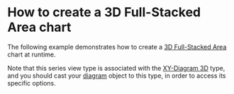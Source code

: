 # How to create a 3D Full-Stacked Area chart


<p>The following example demonstrates how to create a <a href="http://devexpress.com/Help/Content.aspx?help=XtraCharts&document=CustomDocument3306.htm">3D Full-Stacked Area</a> chart at runtime.</p><p>Note that this series view type is associated with the <a href="http://devexpress.com/Help/Content.aspx?help=XtraCharts&document=CustomDocument5909.htm">XY-Diagram 3D</a> type, and you should cast your <a href="http://devexpress.com/Help/Content.aspx?help=XtraCharts&document=CustomDocument6017.htm">diagram</a> object to this type, in order to access its specific options.</p>

<br/>


